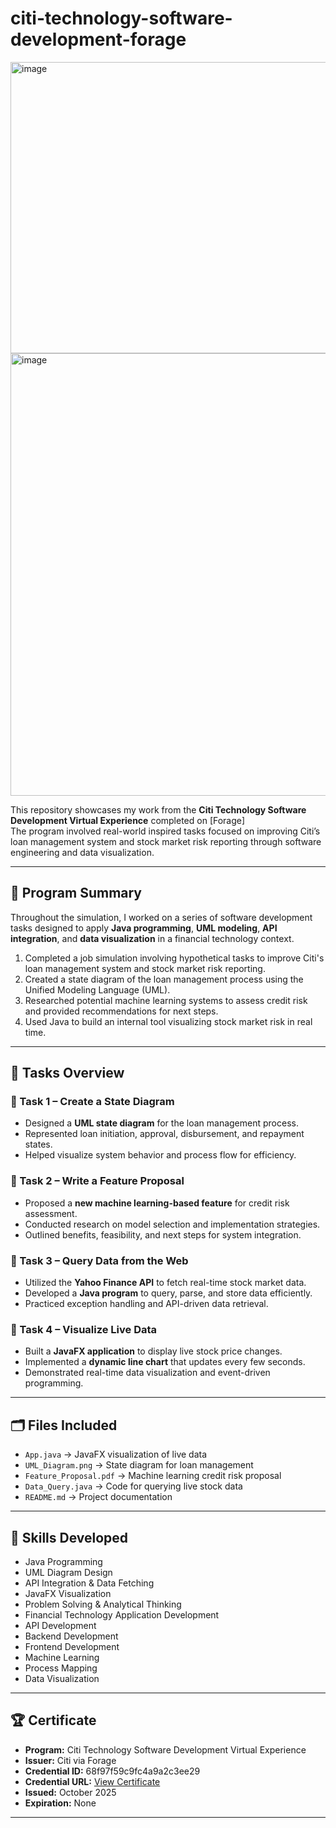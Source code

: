 ﻿# citi-technology-software-development-forage

<img width="1554" height="466" alt="image" src="https://github.com/user-attachments/assets/3cb60a11-45fe-4d0b-aa21-6baab39b2aa9" />
<img width="1200" height="708" alt="image" src="https://github.com/user-attachments/assets/de7bedf6-1271-4b17-a0ba-994619577093" />

This repository showcases my work from the **Citi Technology Software Development Virtual Experience** completed on [Forage]  
The program involved real-world inspired tasks focused on improving Citi’s loan management system and stock market risk reporting through software engineering and data visualization.

---

## 💼 Program Summary
Throughout the simulation, I worked on a series of software development tasks designed to apply **Java programming**, **UML modeling**, **API integration**, and **data visualization** in a financial technology context.
1. Completed a job simulation involving hypothetical tasks to improve Citi's loan management system and stock market risk reporting.
2. Created a state diagram of the loan management process using the Unified Modeling Language (UML). 
3. Researched potential machine learning systems to assess credit risk and provided recommendations for next steps. 
4. Used Java to build an internal tool visualizing stock market risk in real time.

---

## 🧠 Tasks Overview

### 🔹 Task 1 – Create a State Diagram
- Designed a **UML state diagram** for the loan management process.  
- Represented loan initiation, approval, disbursement, and repayment states.  
- Helped visualize system behavior and process flow for efficiency.

### 🔹 Task 2 – Write a Feature Proposal
- Proposed a **new machine learning-based feature** for credit risk assessment.  
- Conducted research on model selection and implementation strategies.  
- Outlined benefits, feasibility, and next steps for system integration.

### 🔹 Task 3 – Query Data from the Web
- Utilized the **Yahoo Finance API** to fetch real-time stock market data.  
- Developed a **Java program** to query, parse, and store data efficiently.  
- Practiced exception handling and API-driven data retrieval.

### 🔹 Task 4 – Visualize Live Data
- Built a **JavaFX application** to display live stock price changes.  
- Implemented a **dynamic line chart** that updates every few seconds.  
- Demonstrated real-time data visualization and event-driven programming.

---

## 🗂️ Files Included
- `App.java` → JavaFX visualization of live data  
- `UML_Diagram.png` → State diagram for loan management  
- `Feature_Proposal.pdf` → Machine learning credit risk proposal  
- `Data_Query.java` → Code for querying live stock data  
- `README.md` → Project documentation  

---

## 🧩 Skills Developed
- Java Programming  
- UML Diagram Design  
- API Integration & Data Fetching  
- JavaFX Visualization  
- Problem Solving & Analytical Thinking  
- Financial Technology Application Development
- API Development
- Backend Development
- Frontend Development
- Machine Learning
- Process Mapping
- Data Visualization

---

## 🏆 Certificate
- **Program:** Citi Technology Software Development Virtual Experience  
- **Issuer:** Citi via Forage  
- **Credential ID:** 68f97f59c9fc4a9a2c3ee29  
- **Credential URL:** [View Certificate](https://www.theforage.com/completion-certificates/8eNRcRqBZM9HLvwGw/2jxESPvorR7fmypXj_8eNRcRqBZM9HLvwGw_68f9f7f59c9fc4a9a2c3ee29_1761586381636_completion_certificate.pdf)  
- **Issued:** October 2025  
- **Expiration:** None  

---




